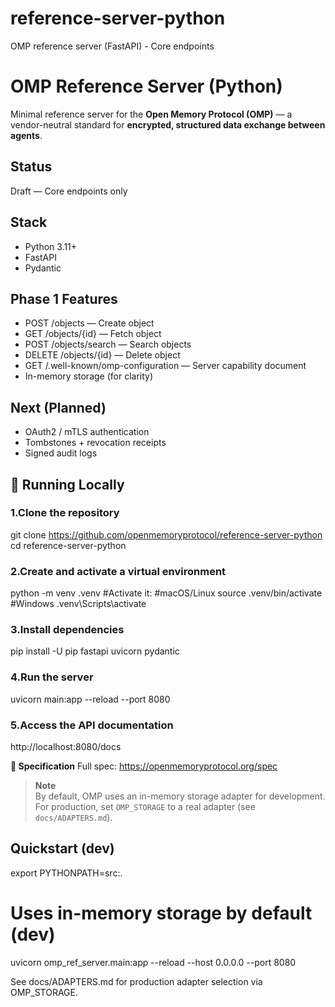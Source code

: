 # reference-server-python
OMP reference server (FastAPI) - Core endpoints

# OMP Reference Server (Python)
Minimal reference server for the **Open Memory Protocol (OMP)** — a vendor-neutral standard for **encrypted, structured data exchange between agents**.

## Status
Draft — Core endpoints only

## Stack
- Python 3.11+
- FastAPI
- Pydantic

## Phase 1 Features
- POST /objects — Create object
- GET /objects/{id} — Fetch object
- POST /objects/search — Search objects
- DELETE /objects/{id} — Delete object
- GET /.well-known/omp-configuration — Server capability document
- In-memory storage (for clarity)

## Next (Planned)
- OAuth2 / mTLS authentication
- Tombstones + revocation receipts
- Signed audit logs

## 🚀 Running Locally

### 1.Clone the repository
git clone https://github.com/openmemoryprotocol/reference-server-python
cd reference-server-python

### 2.Create and activate a virtual environment
python -m venv .venv
#Activate it:
#macOS/Linux
source .venv/bin/activate
#Windows
.venv\Scripts\activate

### 3.Install dependencies
pip install -U pip fastapi uvicorn pydantic

### 4.Run the server
uvicorn main:app --reload --port 8080

### 5.Access the API documentation
http://localhost:8080/docs

**📜 Specification**
Full spec: https://openmemoryprotocol.org/spec

> **Note**  
> By default, OMP uses an in-memory storage adapter for development.  
> For production, set `OMP_STORAGE` to a real adapter (see `docs/ADAPTERS.md`).

## Quickstart (dev)
export PYTHONPATH=src:.

# Uses in-memory storage by default (dev)
uvicorn omp_ref_server.main:app --reload --host 0.0.0.0 --port 8080

See docs/ADAPTERS.md for production adapter selection via OMP_STORAGE.
